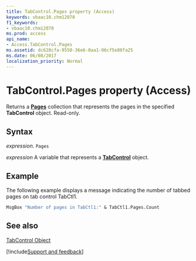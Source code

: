 ```yaml
---
title: TabControl.Pages property (Access)
keywords: vbaac10.chm12070
f1_keywords:
- vbaac10.chm12070
ms.prod: access
api_name:
- Access.TabControl.Pages
ms.assetid: dc628cfa-9550-36e6-0aa1-06cf5e80fa25
ms.date: 06/08/2017
localization_priority: Normal
---
```



# TabControl.Pages property (Access)

Returns a  **[Pages](Access.Pages.md)** collection that represents the pages in the specified **TabControl** object. Read-only.


## Syntax

_expression_. `Pages`

_expression_ A variable that represents a **[TabControl](Access.TabControl.md)** object.


## Example

The following example displays a message indicating the number of tabbed pages on tab control TabCtl1.


```vb
MsgBox "Number of pages in TabCtl1:" & TabCtl1.Pages.Count
```


## See also


[TabControl Object](Access.TabControl.md)

[!include[Support and feedback](~/includes/feedback-boilerplate.md)]